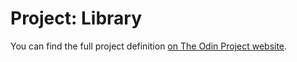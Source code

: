 # Project: Library

You can find the full project definition [on The Odin Project website](https://www.theodinproject.com/lessons/node-path-javascript-library).
